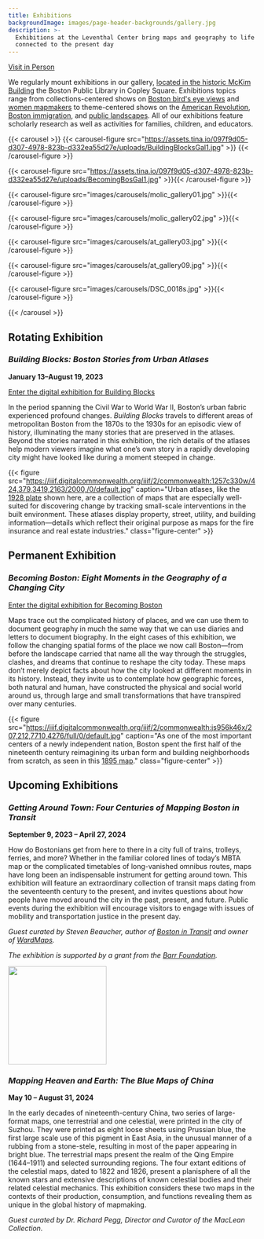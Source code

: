 ```yaml
---
title: Exhibitions
backgroundImage: images/page-header-backgrounds/gallery.jpg
description: >-
  Exhibitions at the Leventhal Center bring maps and geography to life on themes
  connected to the present day
---
```


<p class="text-center"> <a class="btn btn-primary btn-primary-outline mb-2" href="./visit"><i class="fas fa-walking me-1"></i> Visit in Person</a>

We regularly mount exhibitions in our gallery, [located in the historic McKim Building](about/hours-directions) the Boston Public Library in Copley Square. Exhibitions topics range from collections-centered shows on [Boston bird's eye views](https://collections.leventhalmap.org/exhibits/16) and [women mapmakers](https://collections.leventhalmap.org/exhibits/6) to theme-centered shows on the [American Revolution](https://collections.leventhalmap.org/exhibits/3), [Boston immigration](https://collections.leventhalmap.org/exhibits/19), and [public landscapes](https://collections.leventhalmap.org/exhibits/19). All of our exhibitions feature scholarly research as well as activities for families, children, and educators.

{{< carousel >}} {{< carousel-figure src="https://assets.tina.io/097f9d05-d307-4978-823b-d332ea55d27e/uploads/BuildingBlocksGal1.jpg" >}} {{< /carousel-figure >}}

{{< carousel-figure src="https://assets.tina.io/097f9d05-d307-4978-823b-d332ea55d27e/uploads/BecomingBosGal1.jpg" >}}{{< /carousel-figure >}}

{{< carousel-figure src="images/carousels/molic_gallery01.jpg" >}}{{< /carousel-figure >}}

{{< carousel-figure src="images/carousels/molic_gallery02.jpg" >}}{{< /carousel-figure >}}

{{< carousel-figure src="images/carousels/at_gallery03.jpg" >}}{{< /carousel-figure >}}

{{< carousel-figure src="images/carousels/at_gallery09.jpg" >}}{{< /carousel-figure >}}

{{< carousel-figure src="images/carousels/DSC_0018s.jpg" >}}{{< /carousel-figure >}}

{{< /carousel >}}

<!-- ## Currently on Exhibit -->

## Rotating Exhibition

### *Building Blocks: Boston Stories from Urban Atlases*

**January 13–August 19, 2023**

<a class="btn btn-outline-primary btn-block" href="https://www.leventhalmap.org/digital-exhibitions/building-blocks/"><i class="fas fa-images me-2"></i>Enter the digital exhibition for Building Blocks</a>

In the period spanning the Civil War to World War II, Boston’s urban fabric experienced profound changes. *Building Blocks* travels to different areas of metropolitan Boston from the 1870s to the 1930s for an episodic view of history, illuminating the many stories that are preserved in the atlases. Beyond the stories narrated in this exhibition, the rich details of the atlases help modern viewers imagine what one’s own story in a rapidly developing city might have looked like during a moment steeped in change.

{{< figure src="https://iiif.digitalcommonwealth.org/iiif/2/commonwealth:1257c330w/424,379,3419,2163/2000,/0/default.jpg" caption="Urban atlases, like the [1928 plate](https://collections.leventhalmap.org/search/commonwealth:1257c3294) shown here, are a collection of maps that are especially well-suited for discovering change by tracking small-scale interventions in the built environment. These atlases display property, street, utility, and building information—details which reflect their original purpose as maps for the fire insurance and real estate industries." class="figure-center" >}}

## Permanent Exhibition

### *Becoming Boston: Eight Moments in the Geography of a Changing City*

<a class="btn btn-outline-primary btn-block" href="https://www.leventhalmap.org/digital-exhibitions/becoming-boston/"><i class="fas fa-images me-2"></i>Enter the digital exhibition for Becoming Boston</a>

Maps trace out the complicated history of places, and we can use them to document geography in much the same way that we can use diaries and letters to document biography. In the eight cases of this exhibition, we follow the changing spatial forms of the place we now call Boston—from before the landscape carried that name all the way through the struggles, clashes, and dreams that continue to reshape the city today. These maps don’t merely depict facts about how the city looked at different moments in its history. Instead, they invite us to contemplate how geographic forces, both natural and human, have constructed the physical and social world around us, through large and small transformations that have transpired over many centuries.

{{< figure src="https://iiif.digitalcommonwealth.org/iiif/2/commonwealth:js956k46x/207,212,7710,4276/full/0/default.jpg" caption="As one of the most important centers of a newly independent nation, Boston spent the first half of the nineteenth century reimagining its urban form and building neighborhoods from scratch, as seen in this [1895 map](https://collections.leventhalmap.org/search/commonwealth:js956k45n)." class="figure-center" >}}

## Upcoming Exhibitions

### *Getting Around Town: Four Centuries of Mapping Boston in Transit*

**September 9, 2023 – April 27, 2024**

How do Bostonians get from here to there in a city full of trains, trolleys, ferries, and more? Whether in the familiar colored lines of today’s MBTA map or the complicated timetables of long-vanished omnibus routes, maps have long been an indispensable instrument for getting around town. This exhibition will feature an extraordinary collection of transit maps dating from the seventeenth century to the present, and invites questions about how people have moved around the city in the past, present, and future. Public events during the exhibition will encourage visitors to engage with issues of mobility and transportation justice in the present day.

*Guest curated by Steven Beaucher, author of [Boston in Transit](https://bpl.bibliocommons.com/v2/record/S75C8459214) and owner of [WardMaps](https://wardmapsgifts.com/).* 

*The exhibition is supported by a grant from the [Barr Foundation](https://www.barrfoundation.org/).*

<a href="https://www.barrfoundation.org/"><img src="https://barrfdn-prod.s3.amazonaws.com/image/3394/crop_preview.jpg?1600189547" width="200px"></a>


### *Mapping Heaven and Earth: The Blue Maps of China*

**May 10 – August 31, 2024**

In the early decades of nineteenth-century China, two series of large-format maps, one terrestrial and one celestial, were printed in the city of Suzhou. They were printed as eight loose sheets using Prussian blue, the first large scale use of this pigment in East Asia, in the unusual manner of a rubbing from a stone-stele, resulting in most of the paper appearing in bright blue. The terrestrial maps present the realm of the Qing Empire (1644–1911) and selected surrounding regions. The four extant editions of the celestial maps, dated to 1822 and 1826, present a planisphere of all the known stars and extensive descriptions of known celestial bodies and their related celestial mechanics. This exhibition considers these two maps in the contexts of their production, consumption, and functions revealing them as unique in the global history of mapmaking. 

*Guest curated by Dr. Richard Pegg, Director and Curator of the MacLean Collection.*
